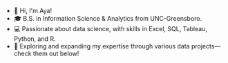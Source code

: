 - 👋 Hi, I'm Aya!
- 🎓 B.S. in Information Science & Analytics from UNC-Greensboro.
- 💻 Passionate about data science, with skills in Excel, SQL, Tableau, Python, and R.
- 🚀 Exploring and expanding my expertise through various data projects—check them out below!



